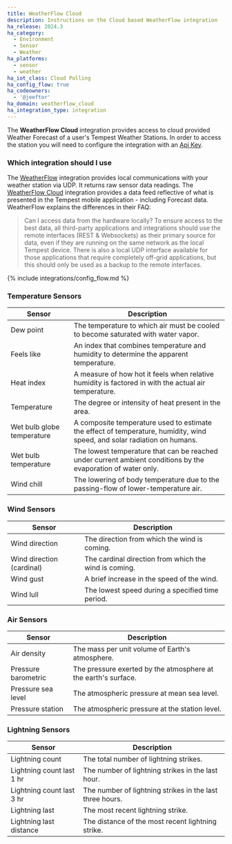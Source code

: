 ```yaml
---
title: WeatherFlow Cloud
description: Instructions on the Cloud based WeatherFlow integration
ha_release: 2024.3
ha_category:
  - Environment
  - Sensor
  - Weather
ha_platforms:
  - sensor
  - weather
ha_iot_class: Cloud Polling
ha_config_flow: true
ha_codeowners:
  - '@jeeftor'
ha_domain: weatherflow_cloud
ha_integration_type: integration
---
```


The **WeatherFlow Cloud** integration provides access to cloud provided Weather Forecast of a user's Tempest Weather Stations. In order to access the station you will need to configure the integration with an [Api Key](https://weatherflow.github.io/Tempest/api/).

### Which integration should I use

The [WeatherFlow](https://www.home-assistant.io/integrations/weatherflow) integration provides local communications with your weather station via UDP. It returns raw sensor data readings.
The [WeatherFlow Cloud](https://www.home-assistant.io/integrations/weatherflow_cloud) integration provides a data feed reflective of what is presented in the Tempest mobile application - including Forecast data. WeatherFlow explains the differences in their FAQ:

> Can I access data from the hardware locally? To ensure access to the best data, all third-party applications and integrations should use the remote interfaces (REST & Websockets) as their primary source for data, even if they are running on the same network as the local Tempest device. There is also a local UDP interface available for those applications that require completely off-grid applications, but this should only be used as a backup to the remote interfaces.

{% include integrations/config_flow.md %}

### Temperature Sensors

| Sensor | Description |
| --- | --- |
| Dew point | The temperature to which air must be cooled to become saturated with water vapor. |
| Feels like | An index that combines temperature and humidity to determine the apparent temperature. |
| Heat index | A measure of how hot it feels when relative humidity is factored in with the actual air temperature. |
| Temperature | The degree or intensity of heat present in the area. |
| Wet bulb globe temperature | A composite temperature used to estimate the effect of temperature, humidity, wind speed, and solar radiation on humans. |
| Wet bulb temperature | The lowest temperature that can be reached under current ambient conditions by the evaporation of water only. |
| Wind chill | The lowering of body temperature due to the passing-flow of lower-temperature air. |

### Wind Sensors

| Sensor | Description |
| --- | --- |
| Wind direction | The direction from which the wind is coming. |
| Wind direction (cardinal) | The cardinal direction from which the wind is coming. |
| Wind gust | A brief increase in the speed of the wind. |
| Wind lull | The lowest speed during a specified time period. |

### Air Sensors

| Sensor | Description |
| --- | --- |
| Air density | The mass per unit volume of Earth's atmosphere. |
| Pressure barometric | The pressure exerted by the atmosphere at the earth's surface. |
| Pressure sea level | The atmospheric pressure at mean sea level. |
| Pressure station | The atmospheric pressure at the station level. |

### Lightning Sensors

| Sensor | Description |
| --- | --- |
| Lightning count | The total number of lightning strikes. |
| Lightning count last 1 hr | The number of lightning strikes in the last hour. |
| Lightning count last 3 hr | The number of lightning strikes in the last three hours. |
| Lightning last | The most recent lightning strike. |
| Lightning last distance | The distance of the most recent lightning strike. |

